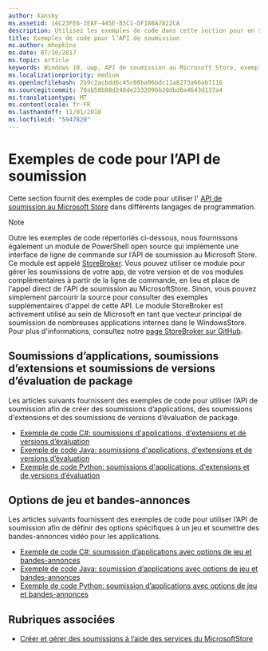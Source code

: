 ```yaml
---
author: Xansky
ms.assetid: 14C23FE6-3EAF-445E-85C1-DF188A7822CA
description: Utilisez les exemples de code dans cette section pour en savoir plus sur l’utilisation de l’API de soumission au Microsoft Store.
title: Exemples de code pour l’API de soumission
ms.author: mhopkins
ms.date: 07/10/2017
ms.topic: article
keywords: Windows 10, uwp, API de soumission au Microsoft Store, exemples de code
ms.localizationpriority: medium
ms.openlocfilehash: 2b9c2acbdd6c45c00ba96bdc11a8273a66a67116
ms.sourcegitcommit: 70ab58b88d248de2332096b20dbd6a4643d137a4
ms.translationtype: MT
ms.contentlocale: fr-FR
ms.lasthandoff: 11/01/2018
ms.locfileid: "5947820"
---
```

# <a name="code-examples-for-the-submission-api"></a>Exemples de code pour l’API de soumission

Cette section fournit des exemples de code pour utiliser l' [API de soumission au Microsoft Store](create-and-manage-submissions-using-windows-store-services.md) dans différents langages de programmation.

> [!NOTE]
> Outre les exemples de code répertoriés ci-dessous, nous fournissons également un module de PowerShell open source qui implémente une interface de ligne de commande sur l’API de soumission au Microsoft Store. Ce module est appelé [StoreBroker](https://aka.ms/storebroker). Vous pouvez utiliser ce module pour gérer les soumissions de votre app, de votre version et de vos modules complémentaires à partir de la ligne de commande, en lieu et place de l'appel direct de l'API de soumission au MicrosoftStore. Sinon, vous pouvez simplement parcourir la source pour consulter des exemples supplémentaires d'appel de cette API. Le module StoreBroker est activement utilisé au sein de Microsoft en tant que vecteur principal de soumission de nombreuses applications internes dans le WindowsStore. Pour plus d'informations, consultez notre [page StoreBroker sur GitHub](https://aka.ms/storebroker).

## <a name="app-submissions-add-on-submissions-and-package-flight-submissions"></a>Soumissions d’applications, soumissions d’extensions et soumissions de versions d’évaluation de package

Les articles suivants fournissent des exemples de code pour utiliser l’API de soumission afin de créer des soumissions d’applications, des soumissions d'extensions et des soumissions de versions d’évaluation de package.

* [Exemple de code C#: soumissions d'applications, d'extensions et de versions d’évaluation](csharp-code-examples-for-the-windows-store-submission-api.md)
* [Exemple de code Java: soumissions d'applications, d'extensions et de versions d’évaluation](java-code-examples-for-the-windows-store-submission-api.md)
* [Exemple de code Python: soumissions d'applications, d'extensions et de versions d’évaluation](python-code-examples-for-the-windows-store-submission-api.md)

## <a name="game-options-and-trailers"></a>Options de jeu et bandes-annonces

Les articles suivants fournissent des exemples de code pour utiliser l’API de soumission afin de définir des options spécifiques à un jeu et soumettre des bandes-annonces vidéo pour les applications.

* [Exemple de code C#: soumission d’applications avec options de jeu et bandes-annonces](csharp-code-examples-for-submissions-game-options-and-trailers.md)
* [Exemple de code Java: soumission d’applications avec options de jeu et bandes-annonces](java-code-examples-for-submissions-game-options-and-trailers.md)
* [Exemple de code Python: soumission d’applications avec options de jeu et bandes-annonces](python-code-examples-for-submissions-game-options-and-trailers.md)

## <a name="related-topics"></a>Rubriques associées

* [Créer et gérer des soumissions à l’aide des services du MicrosoftStore](create-and-manage-submissions-using-windows-store-services.md)
